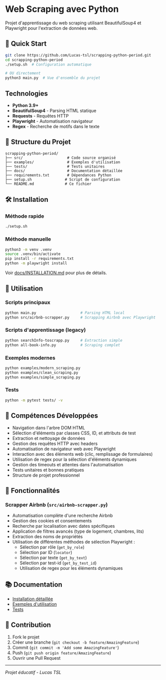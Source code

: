 # Web Scraping avec Python

Projet d'apprentissage du web scraping utilisant BeautifulSoup4 et Playwright pour l'extraction de données web.

## 🚀 Quick Start

```bash
git clone https://github.com/Lucas-tsl/scrapping-python-period.git
cd scrapping-python-period
./setup.sh  # Configuration automatique

# OU directement
python3 main.py  # Vue d'ensemble du projet
```

## Technologies

- **Python 3.9+**
- **BeautifulSoup4** - Parsing HTML statique
- **Requests** - Requêtes HTTP
- **Playwright** - Automatisation navigateur
- **Regex** - Recherche de motifs dans le texte

## 📁 Structure du Projet

```
scrapping-python-period/
├── src/                    # Code source organisé
├── examples/               # Exemples d'utilisation
├── tests/                  # Tests unitaires
├── docs/                   # Documentation détaillée
├── requirements.txt        # Dépendances Python
├── setup.sh               # Script de configuration
└── README.md              # Ce fichier
```

## 🛠️ Installation

### Méthode rapide
```bash
./setup.sh
```

### Méthode manuelle
```bash
python3 -m venv .venv
source .venv/bin/activate
pip install -r requirements.txt
python -m playwright install
```

Voir [docs/INSTALLATION.md](docs/INSTALLATION.md) pour plus de détails.

## 📖 Utilisation

### Scripts principaux
```bash
python main.py                    # Parsing HTML local
python src/airbnb-scrapper.py     # Scrapping Airbnb avec Playwright
```

### Scripts d'apprentissage (legacy)
```bash
python searchInfo-toscrapp.py     # Extraction simple
python all-book-info.py           # Scraping complet
```

### Exemples modernes
```bash
python examples/modern_scraping.py
python examples/clean_scraping.py
python examples/simple_scraping.py
```

### Tests
```bash
python -m pytest tests/ -v
```

## 🎯 Compétences Développées

- Navigation dans l'arbre DOM HTML
- Sélection d'éléments par classes CSS, ID, et attributs de test
- Extraction et nettoyage de données
- Gestion des requêtes HTTP avec headers
- Automatisation de navigateur web avec Playwright
- Interaction avec des éléments web (clic, remplissage de formulaires)
- Utilisation de regex pour la sélection d'éléments dynamiques
- Gestion des timeouts et attentes dans l'automatisation
- Tests unitaires et bonnes pratiques
- Structure de projet professionnel

## 🔧 Fonctionnalités

### Scrapper Airbnb (`src/airbnb-scrapper.py`)
- Automatisation complète d'une recherche Airbnb
- Gestion des cookies et consentements
- Recherche par localisation avec dates spécifiques
- Application de filtres avancés (type de logement, chambres, lits)
- Extraction des noms de propriétés
- Utilisation de différentes méthodes de sélection Playwright :
  - Sélection par rôle (`get_by_role`)
  - Sélection par ID (`locator`)
  - Sélection par texte (`get_by_text`)
  - Sélection par test-id (`get_by_test_id`)
  - Utilisation de regex pour les éléments dynamiques

## 📚 Documentation

- [Installation détaillée](docs/INSTALLATION.md)
- [Exemples d'utilisation](examples/)
- [Tests](tests/)

## 🤝 Contribution

1. Fork le projet
2. Créer une branche (`git checkout -b feature/AmazingFeature`)
3. Commit (`git commit -m 'Add some AmazingFeature'`)
4. Push (`git push origin feature/AmazingFeature`)
5. Ouvrir une Pull Request

---

*Projet éducatif - Lucas TSL*
